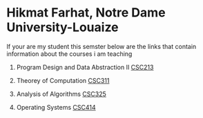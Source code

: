 # Hikmat Farhat, Notre Dame University-Louaize

If your are my student this semster below are the links that 
contain information about the courses i am teaching

1. Program Design and Data Abstraction II [CSC213](/csc213/)

1. Theorey of Computation [CSC311](/csc311/)

1. Analysis of Algorithms [CSC325](/csc325/)

1. Operating Systems [CSC414](/csc414/)
